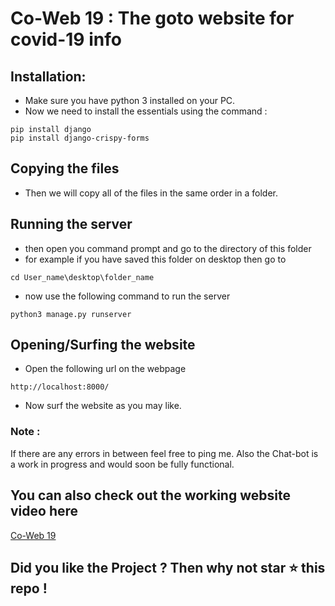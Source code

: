 # Co-Web 19 : The goto website for covid-19 info
## Installation:
* Make sure you have python 3 installed on your PC.
* Now we need to install the essentials using the command :
```
pip install django
pip install django-crispy-forms
```

## Copying the files
* Then we will copy all of the files in the same order in a folder.

## Running the server
* then open you command prompt and go to the directory of this folder 
* for example if you have saved this folder on desktop then go to
```
cd User_name\desktop\folder_name
```
* now use the following command to run the server
```
python3 manage.py runserver
```
## Opening/Surfing the website

* Open the following url on the webpage
```
http://localhost:8000/
```
* Now surf the website as you may like.

### Note :
If there are any errors in between feel free to ping me. 
Also the Chat-bot is a work in progress and would soon be fully functional.

## You can also check out the working website video here 
[Co-Web 19](https://youtu.be/2taCjHYOFjU)

## Did you like the Project ? Then why not star ⭐ this repo ! 
